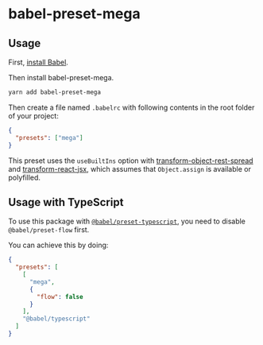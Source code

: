 # babel-preset-mega

## Usage

First, [install Babel](https://babeljs.io/docs/setup/).

Then install babel-preset-mega.

```sh
yarn add babel-preset-mega
```

Then create a file named `.babelrc` with following contents in the root folder of your project:

```json
{
  "presets": ["mega"]
}
```

This preset uses the `useBuiltIns` option with [transform-object-rest-spread](http://babeljs.io/docs/plugins/transform-object-rest-spread/) and [transform-react-jsx](http://babeljs.io/docs/plugins/transform-react-jsx/), which assumes that `Object.assign` is available or polyfilled.

## Usage with TypeScript

To use this package with [`@babel/preset-typescript`](https://www.npmjs.com/package/@babel/preset-typescript), you need to disable `@babel/preset-flow` first.

You can achieve this by doing:

```json
{
  "presets": [
    [
      "mega",
      {
        "flow": false
      }
    ],
    "@babel/typescript"
  ]
}
```
